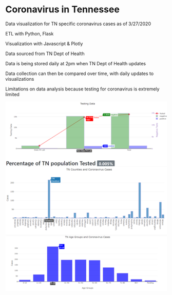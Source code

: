 # Coronavirus in Tennessee 

<p>Data visualization for TN specific coronavirus cases as of 3/27/2020<p>
<p>ETL with Python, Flask<p>
<p>Visualization with Javascript & Plotly</p>
<p>Data sourced from TN Dept of Health</p>
<p>Data is being stored daily at 2pm when TN Dept of Health updates</p>
<p>Data collection can then be compared over time, with daily updates to visualizations</p>
<p>Limitations on data analysis because testing for coronavirus is extremely limited</p>


![Testing Data in TN](https://github.com/clayfranklin/Coronavirus/blob/master/Covid_predictions/TN/Resources/Testing%20Data.png)
![County Data in TN](https://github.com/clayfranklin/Coronavirus/blob/master/Covid_predictions/TN/Resources/Counties.png)
![Age Data in TN](https://github.com/clayfranklin/Coronavirus/blob/master/Covid_predictions/TN/Resources/Age_Groups.png)
